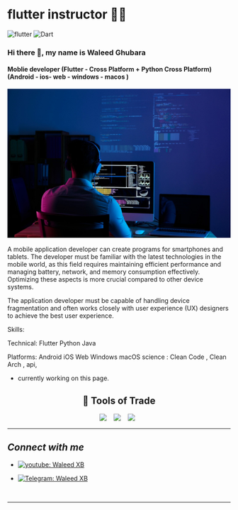 # flutter instructor ✍🏻

![flutter](https://img.shields.io/badge/Flutter-Framework-green?logo=flutter)
![Dart](https://img.shields.io/badge/Dart-Language-blue?logo=dart)


### Hi there 👋, my name is Waleed Ghubara
#### Moblie developer (Flutter - Cross Platform + Python Cross Platform) (Android - ios- web - windows - macos )
![Moblie developer (Flutter - Cross Platform + Python Cross Platform) (Android - ios- web - windows - macos)](software-developer-6521720-scaled.jpg)

A mobile application developer can create programs for smartphones and tablets. The developer must be familiar with the latest technologies in the mobile world, as this field requires maintaining efficient performance and managing battery, network, and memory consumption effectively. Optimizing these aspects is more crucial compared to other device systems.

The application developer must be capable of handling device fragmentation and often works closely with user experience (UX) designers to achieve the best user experience.

Skills:

Technical:
Flutter
Python
Java

Platforms:
Android
iOS
Web
Windows
macOS
science : Clean Code , Clean Arch , api, 
-  currently working on this page. 

<h2 align="center"> 🔭 Tools of Trade</h2>
<p align="center">
  <img src="https://img.shields.io/badge/Flutter-%2302569B.svg?style=for-the-badge&logo=Flutter&logoColor=white" />&nbsp;&nbsp;&nbsp;
  <img src="[https://img.shields.io/badge/unity-%23000000.svg?style=for-the-badge&logo=unity&logoColor=white](https://www.google.com/imgres?q=image%20python&imgurl=https%3A%2F%2Fupload.wikimedia.org%2Fwikipedia%2Fcommons%2Fthumb%2Ff%2Ff8%2FPython_logo_and_wordmark.svg%2F2560px-Python_logo_and_wordmark.svg.png&imgrefurl=https%3A%2F%2Fen.m.wikipedia.org%2Fwiki%2FFile%3APython_logo_and_wordmark.svg&docid=t1FyyQ--OrDxlM&tbnid=9UFc6CKWOJKyrM&vet=12ahUKEwilvb3RpuCHAxUX2wIHHfbeHRAQM3oECHUQAA..i&w=2560&h=759&hcb=2&ved=2ahUKEwilvb3RpuCHAxUX2wIHHfbeHRAQM3oECHUQAA)" />&nbsp;&nbsp;&nbsp;
  <img src="https://img.shields.io/badge/Android-3DDC84?style=for-the-badge&logo=android&logoColor=white" />&nbsp;&nbsp;

<hr>
</p>



## *Connect with me*

* [![youtube: Waleed XB](https://img.shields.io/badge/-Waleed_XB-blue?style=social&logo=Youtube&link=https://youtube.com/@W_XB)]([[https://youtube.com/@W_XB](https://youtube.com/@W_XB)](https://youtube.com/@W_XB))

* [![Telegram: Waleed XB](https://img.shields.io/badge/-LinuxXB-blue?style=social&logo=Telegram&link=https://t.me/Linuxxb)]([https://t.me/Linuxxb](https://t.me/Linuxxb))
<br>
<hr>


